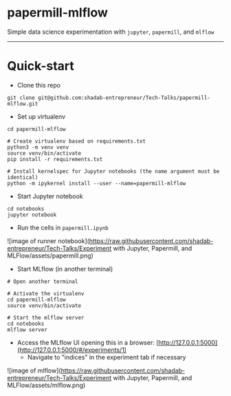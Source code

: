 # papermill-mlflow
Simple data science experimentation with `jupyter`, `papermill`, and `mlflow`

---

# Quick-start

- Clone this repo

```
git clone git@github.com:shadab-entrepreneur/Tech-Talks/papermill-mlflow.git
```
- Set up virtualenv

```
cd papermill-mlflow

# Create virtualenv based on requirements.txt
python3 -m venv venv
source venv/bin/activate
pip install -r requirements.txt

# Install kernelspec for Jupyter notebooks (the name argument must be identical)
python -m ipykernel install --user --name=papermill-mlflow
```

- Start Jupyter notebook

```
cd notebooks
jupyter notebook
```

- Run the cells in `papermill.ipynb`

![image of runner notebook](https://raw.githubusercontent.com/shadab-entrepreneur/Tech-Talks/Experiment with Jupyter, Papermill, and MLFlow/assets/papermill.png)

- Start MLflow (in another terminal)

```
# Open another terminal

# Activate the virtualenv
cd papermill-mlflow
source venv/bin/activate

# Start the mlflow server
cd notebooks
mlflow server
```

- Access the MLflow UI opening this in a browser: [http://127.0.0.1:5000](http://127.0.0.1:5000/#/experiments/1)
    - Navigate to "indices" in the experiment tab if necessary

![image of mlflow](https://raw.githubusercontent.com/shadab-entrepreneur/Tech-Talks/Experiment with Jupyter, Papermill, and MLFlow/assets/mlflow.png)
